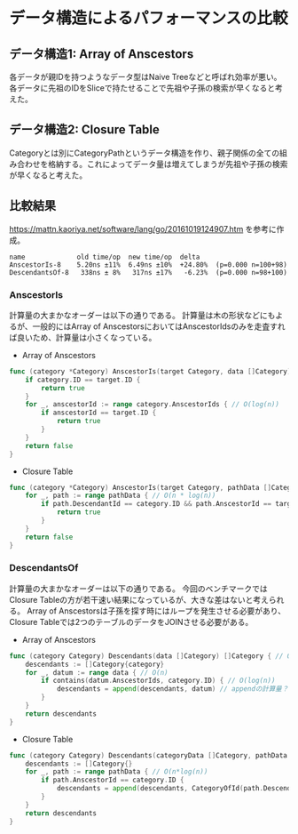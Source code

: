 # データ構造によるパフォーマンスの比較

## データ構造1: Array of Anscestors
各データが親IDを持つようなデータ型はNaive Treeなどと呼ばれ効率が悪い。
各データに先祖のIDをSliceで持たせることで先祖や子孫の検索が早くなると考えた。

## データ構造2: Closure Table
Categoryとは別にCategoryPathというデータ構造を作り、親子関係の全ての組み合わせを格納する。これによってデータ量は増えてしまうが先祖や子孫の検索が早くなると考えた。

## 比較結果
https://mattn.kaoriya.net/software/lang/go/20161019124907.htm を参考に作成。
```
name             old time/op  new time/op  delta
AnscestorIs-8    5.20ns ±11%  6.49ns ±10%  +24.80%  (p=0.000 n=100+98)
DescendantsOf-8   338ns ± 8%   317ns ±17%   -6.23%  (p=0.000 n=98+100)

```

### AnscestorIs
計算量の大まかなオーダーは以下の通りである。
計算量は木の形状などにもよるが、一般的にはArray of AnscestorsにおいてはAnscestorIdsのみを走査すれば良いため、計算量は小さくなっている。
- Array of Anscestors
```Go
func (category *Category) AnscestorIs(target Category, data []Category) bool { // O(log(n))
	if category.ID == target.ID {
		return true
	}
	for _, anscestorId := range category.AnscestorIds { // O(log(n))
		if anscestorId == target.ID {
			return true
		}
	}
	return false
}
```
- Closure Table
```Go
func (category *Category) AnscestorIs(target Category, pathData []CategoryPath) bool { // O(n * log(n))
	for _, path := range pathData { // O(n * log(n))
		if path.DescendantId == category.ID && path.AnscestorId == target.ID {
			return true
		}
	}
	return false
}
```

### DescendantsOf
計算量の大まかなオーダーは以下の通りである。
今回のベンチマークではClosure Tableの方が若干速い結果になっているが、大きな差はないと考えられる。
Array of Anscestorsは子孫を探す時にはループを発生させる必要があり、
Closure Tableでは2つのテーブルのデータをJOINさせる必要がある。
- Array of Anscestors
```Go
func (category Category) Descendants(data []Category) []Category { // O(n * log(n))
	descendants := []Category{category}
	for _, datum := range data { // O(n)
		if contains(datum.AnscestorIds, category.ID) { // O(log(n))
			descendants = append(descendants, datum) // appendの計算量？
		}
	}
	return descendants
}
```
- Closure Table
```Go
func (category Category) Descendants(categoryData []Category, pathData []CategoryPath) []Category { // O(n * log(n))
	descendants := []Category{}
	for _, path := range pathData { // O(n*log(n))
		if path.AnscestorId == category.ID {
			descendants = append(descendants, CategoryOfId(path.DescendantId, categoryData)) // 追加時のみ呼ばれる, O(n), appendの計算量？
		}
	}
	return descendants
}
```
